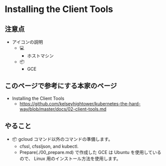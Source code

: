 # Installing the Client Tools

## 注意点

+ アイコンの説明
  + :computer:
    + ホストマシン
  + :package:
    + GCE

## このページで参考にする本家のページ

+ Installing the Client Tools
  + https://github.com/kelseyhightower/kubernetes-the-hard-way/blob/master/docs/02-client-tools.md

## やること

+ :package: gcloud コマンド以外のコマンドの準備します。
  + cfssl, cfssljson, and kubectl.
  + Prepare(./00_prepare.md) で作成した GCE は Ubuntu を使用しているので、 Linux 用のインストール方法を使用します。
